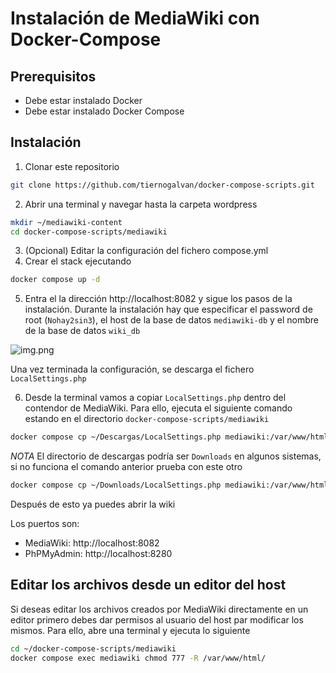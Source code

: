 # Instalación de MediaWiki con Docker-Compose

## Prerequisitos

- Debe estar instalado Docker
- Debe estar instalado Docker Compose

## Instalación

1. Clonar este repositorio  
```bash 
git clone https://github.com/tiernogalvan/docker-compose-scripts.git
``` 
2. Abrir una terminal y navegar hasta la carpeta wordpress
```bash 
mkdir ~/mediawiki-content
cd docker-compose-scripts/mediawiki
```
3. (Opcional) Editar la configuración del fichero compose.yml
4. Crear el stack ejecutando
```bash 
docker compose up -d
```
5. Entra el la dirección http://localhost:8082 y sigue los pasos de la instalación. Durante la instalación hay que especificar el password de root (`Nohay2sin3`), el host de la base de datos `mediawiki-db` y el nombre de la base de datos `wiki_db`

![img.png](img.png)

Una vez terminada la configuración, se descarga el fichero `LocalSettings.php`

6. Desde la terminal vamos a copiar `LocalSettings.php` dentro del contendor de MediaWiki. Para ello, ejecuta el siguiente comando estando en el directorio `docker-compose-scripts/mediawiki`
```bash 
docker compose cp ~/Descargas/LocalSettings.php mediawiki:/var/www/html/LocalSettings.php
```
*NOTA* El directorio de descargas podría ser `Downloads` en algunos sistemas, si no funciona el comando anterior prueba con este otro
```bash 
docker compose cp ~/Downloads/LocalSettings.php mediawiki:/var/www/html/LocalSettings.php
```

Después de esto ya puedes abrir la wiki

Los puertos son:
- MediaWiki: http://localhost:8082
- PhPMyAdmin: http://localhost:8280

## Editar los archivos desde un editor del host

Si deseas editar los archivos creados por MediaWiki directamente en un editor primero debes dar permisos al usuario del host par modificar los mismos. Para ello, abre una terminal y ejecuta lo siguiente 
```bash 
cd ~/docker-compose-scripts/mediawiki
docker compose exec mediawiki chmod 777 -R /var/www/html/
```